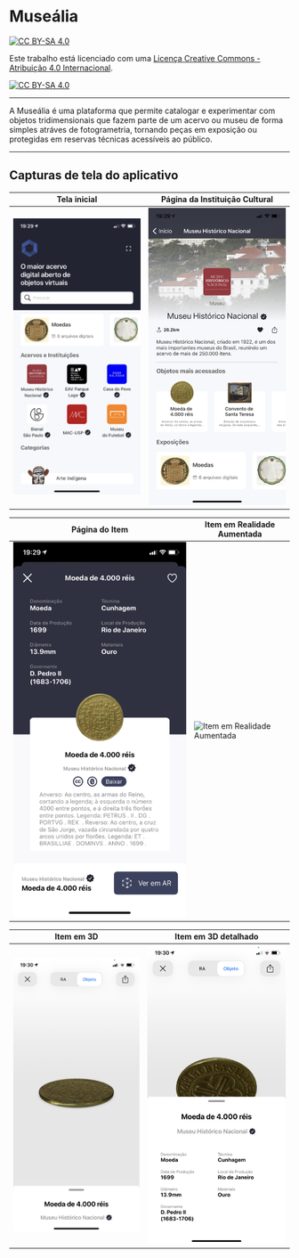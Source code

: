 # Museália

[![CC BY-SA 4.0][cc-by-shield]][cc-by]

Este trabalho está licenciado com uma [Licença Creative Commons - Atribuição 4.0 Internacional][cc-by].

[![CC BY-SA 4.0][cc-by-image]][cc-by]

[cc-by]: http://creativecommons.org/licenses/by-sa/4.0/
[cc-by-image]: https://i.creativecommons.org/l/by/4.0/88x31.png
[cc-by-shield]: https://img.shields.io/badge/License-CC%20BY%204.0-lightgrey.svg

---

A Museália é uma plataforma que permite catalogar e experimentar com objetos tridimensionais  que fazem parte de um acervo ou museu de forma simples atráves de fotogrametria, tornando peças em exposição ou protegidas em reservas técnicas  acessíveis ao público.

---
## Capturas de tela do aplicativo

| Tela inicial | Página da Instituição Cultural |
|---|---|
| ![Tela Inicial](Capturas/home.PNG)  | ![Página da Instituição Cultural](Capturas/instituicao.PNG) |

| Página do Item | Item em Realidade Aumentada |
|---|---|
| ![Página do Item](Capturas/item.PNG)  | ![Item em Realidade Aumentada](Capturas/item_ra.PNG) |

| Item em 3D | Item em 3D detalhado |
|---|---|
| ![Item em 3D](Capturas/item_3d.PNG)  | ![Item em 3D detalhado](Capturas/item_3d_largo.PNG) |

